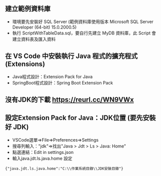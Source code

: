 ## 建立範例資料庫
- 環境要先安裝好 SQL Server (範例資料庫使用版本 Microsoft SQL Server Developer (64-bit) 15.0.2000.5)
- 執行 ScriptWithTableData.sql，要自行先建立 MyDB 資料庫，此 Script 會建立資料表及匯入資料
## 在 VS Code 中安裝執行 Java 程式的擴充程式(Extensions)
- Java程式設計：Extension Pack for Java
- SpringBoot程式設計：Spring Boot Extension Pack
## 沒有JDK的下載 https://reurl.cc/WN9VWx

## 設定Extension Pack for Java：JDK位置 (要先安裝好 JDK)
- VSCode選單=>File=>Preferences=>Settings
- 搜尋列輸入："jdk"=>找出"Java > Jdt > Ls > Java: Home"
- 點選連結：Edit in settings.json
- 輸入java.jdt.ls.java.home 設定
```
{"java.jdt.ls.java.home":"C:\\作業系統目錄\\JDK安裝目錄"}
```
